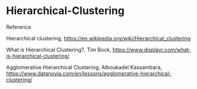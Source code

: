 # Hierarchical-Clustering
Reference

Hierarchical clustering, https://en.wikipedia.org/wiki/Hierarchical_clustering

What is Hierarchical Clustering?, Tim Bock, https://www.displayr.com/what-is-hierarchical-clustering/

Agglomerative Hierarchical Clustering, Alboukadel Kassambara, https://www.datanovia.com/en/lessons/agglomerative-hierarchical-clustering/
